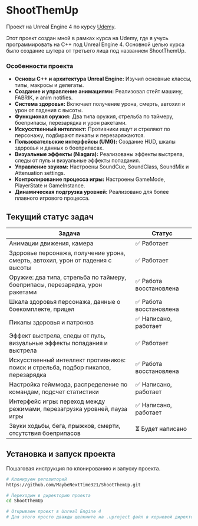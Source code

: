 # ShootThemUp

Проект на Unreal Engine 4 по курсу [Udemy](https://www.udemy.com/course/unrealengine/).

Этот проект создан мной в рамках курса на Udemy, где я учусь программировать на C++ под Unreal Engine 4. Основной целью курса было создание шутера от третьего лица под названием ShootThemUp.

### Особенности проекта

- **Основы C++ и архитектура Unreal Engine:** Изучил основные классы, типы, макросы и делегаты.
- **Создание и управление анимациями:** Реализовал стейт машину, FABRIK, и anim notifies.
- **Система здоровья:** Включает получение урона, смерть, автохил и урон от падения с высоты.
- **Функционал оружия:** Два типа оружия, стрельба по таймеру, боеприпасы, перезарядка и урон ракетами.
- **Искусственный интеллект:** Противники ищут и стреляют по персонажу, подбирают пикапы и перезаряжаются.
- **Пользовательские интерфейсы (UMG):** Создание HUD, шкалы здоровья и данных о боеприпасах.
- **Визуальные эффекты (Niagara):** Реализованы эффекты выстрела, следы от пуль и визуальные эффекты попадания.
- **Управление звуком:** Настроены SoundCue, SoundClass, SoundMix и Attenuation settings.
- **Контролирование процесса игры:** Настроены GameMode, PlayerState и GameInstance.
- **Динамическая подгрузка уровней:** Реализовано для более плавного игрового процесса.

## Текущий статус задач

| Задача | Статус |
| ------ | ------ |
| Анимации движения, камера | ✅ Работает |
| Здоровье персонажа, получение урона, смерть, автохил, урон от падения с высоты | ✅ Работает |
| Оружие: два типа, стрельба по таймеру, боеприпасы, перезарядка, урон ракетами | ✅ Работа восстановлена |
| Шкала здоровья персонажа, данные о боекомплекте, прицел | ✅ Работа восстановлена |
| Пикапы здоровья и патронов | ✅ Написано, работает |
| Эффект выстрела, следы от пуль, визуальные эффекты попадания и выстрела | ✅ Работает |
| Искусственный интеллект противников: поиск и стрельба, подбор пикапов, перезарядка | ✅ Работа восстановлена |
| Настройка гейммода, распределение по командам, подсчет статистики | ✅ Написано, работает |
| Интерфейс игры: переход между режимами, перезагрузка уровней, пауза игры | ✅ Написано, работает |
| Звуки ходьбы, бега, прыжков, смерти, отсутствия боеприпасов | ⏳ Будет написано |

## Установка и запуск проекта

Пошаговая инструкция по клонированию и запуску проекта.

```bash
# Клонируем репозиторий
https://github.com/MaybeNextTime321/ShootThemUp.git

# Переходим в директорию проекта
cd ShootThemUp

# Открываем проект в Unreal Engine 4
# Для этого просто дважды щелкните на .uproject файл в корневой директории проекта
